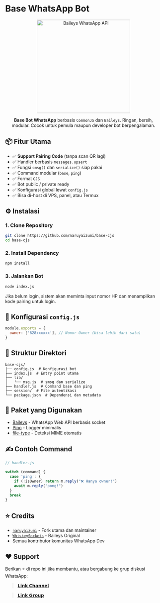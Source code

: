 # Base WhatsApp Bot

<p align="center">
  <img src="https://i.supa.codes/kyWCSZ" width="300" alt="Baileys WhatsApp API">
</p>

<p align="center">
  <b>Base Bot WhatsApp</b> berbasis <code>CommonJS</code> dan <code>Baileys</code>.  
  Ringan, bersih, modular. Cocok untuk pemula maupun developer bot berpengalaman.
</p>

## 📦 Fitur Utama

- ✅ **Support Pairing Code** (tanpa scan QR lagi)
- ✅ Handler berbasis `messages.upsert`
- ✅ Fungsi `smsg()` dan `serialize()` siap pakai
- ✅ Command modular (`base`, `ping`)
- ✅ Format `CJS`
- ✅ Bot public / private ready
- ✅ Konfigurasi global lewat `config.js`
- ✅ Bisa di-host di VPS, panel, atau Termux

## ⚙️ Instalasi

### 1. Clone Repository

```bash
git clone https://github.com/naruyaizumi/base-cjs
cd base-cjs
```

### 2. Install Dependency

```bash
npm install
```

### 3. Jalankan Bot

```bash
node index.js
```

Jika belum login, sistem akan meminta input nomor HP dan menampilkan kode pairing untuk login.

## 🔧 Konfigurasi `config.js`

```javascript
module.exports = {
  owner: ['628xxxxxx'], // Nomor Owner (bisa lebih dari satu)
}
```

## 📂 Struktur Direktori

```
base-cjs/
├── config.js  # Konfigurasi bot
├── index.js  # Entry point utama
├── lib/
│   └── msg.js  # smsg dan serialize
├── handler.js  # Command base dan ping
├── session/  # File autentikasi
└── package.json  # Dependensi dan metadata
```

## 🧠 Paket yang Digunakan

- [Baileys](https://github.com/naruyaizumi/baileys) - WhatsApp Web API berbasis socket
- [Pino](https://github.com/pinojs/pino) - Logger minimalis
- [file-type](https://github.com/sindresorhus/file-type) - Deteksi MIME otomatis

## ✍️ Contoh Command

```javascript
// handler.js

switch (command) {
  case 'ping': {
    if (!isOwner) return m.reply("❌ Hanya owner!")
    await m.reply("pong!")
  }
  break
}
```

## ⭐ Credits

- [`naruyaizumi`](https://github.com/naruyaizumi) - Fork utama dan maintainer
- [`WhiskeySockets`](https://github.com/whiskeysockets/baileys) - Baileys Original
- Semua kontributor komunitas WhatsApp Dev

## ❤️ Support

Berikan ⭐ di repo ini jika membantu, atau bergabung ke grup diskusi WhatsApp:

> [𝗟𝗶𝗻𝗸 𝗖𝗵𝗮𝗻𝗻𝗲𝗹](https://whatsapp.com/channel/0029Vb5vz4oDjiOfUeW2Mt03)

> [𝗟𝗶𝗻𝗸 𝗚𝗿𝗼𝘂𝗽](https://chat.whatsapp.com/J9DANHhVooxDslMY6Emjhi)